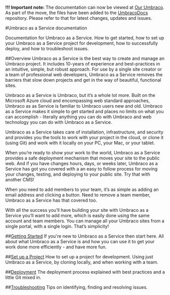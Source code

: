 __!!! Important note:__ The documentation can now be viewed at [Our Umbraco](https://our.umbraco.org/documentation/Umbraco-as-a-Service/).
As part of the move, the files have been added to the [UmbracoDocs](https://github.com/umbraco/UmbracoDocs) repository. Please refer to that for latest changes, updates and issues.


#Umbraco as a Service documentation

Documentation for Umbraco as a Service. How to get started, how to set up your Umbraco as a Service project for development, how to successfully deploy, and how to troubleshoot issues.

##Overview
Umbraco as a Service is the best way to create and manage an Umbraco project. It includes 10-years of experience and best-practices in an intuitive, simple, but robust approach. For use by a single site creator or a team of professional web developers, Umbraco as a Service removes the barriers that slow down projects and get in the way of beautiful, functional sites.

Umbraco as a Service is Umbraco, but it’s a whole lot more. Built on the Microsoft Azure cloud and encompassing web standard approaches, Umbraco as as Service is familiar to Umbraco users new and old. Umbraco as a Service makes it simple to get started and places no limits on what you can accomplish - literally anything you can do with Umbraco and web technology you can do with Umbraco as a Service.

Umbraco as a Service takes care of installation, infrastructure, and security and provides you the tools to work with your project in the cloud, or clone it (using Git) and work with it locally on your PC, your Mac, or your tablet.

When you’re ready to show your work to the world, Umbraco as a Service provides a safe deployment mechanism that moves your site to the public web. And if you have changes hours, days, or weeks later, Umbraco as a Service has got you covered with a an easy to follow process for moving your changes, testing, and deploying to your public site. Try that with another CMS!

When you need to add members to your team, it’s as simple as adding an email address and clicking a button. Need to remove a team member, Umbraco as a Service has that covered too.

With all the success you’ll have building your site with Umbraco as a Service you’ll want to add more, which is easily done using the same account and team members. You can manage all your Umbraco sites from a single portal, with a single login.  That’s simplicity!

##[Getting Started](GetStarted/index.md)
If you're new to Umbraco as a Service then start here. All about what Umbraco as a Service is and how you can use it to get your work done more efficiently - and have more fun.

##[Set up a Project](SetUp/index.md)
How to set up a project for development. Using just Umbraco as a Service, by cloning locally, and when working with a team.

##[Deployment](Deployment/index.md)
The deployment process explained with best practices and a little Git mixed in.

##[Troubleshooting](Troubleshooting/index.md)
Tips on identifying, finding and resolving issues.
